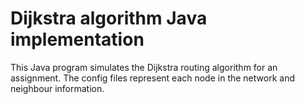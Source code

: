 # Dijkstra algorithm Java implementation
This Java program simulates the Dijkstra routing algorithm for an assignment. The config files represent each node in the network and neighbour information.
